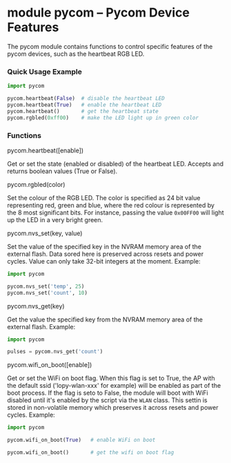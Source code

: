 # module pycom – Pycom Device Features
The pycom module contains functions to control specific features of the pycom devices, such as the heartbeat RGB LED.

### Quick Usage Example

```python
import pycom

pycom.heartbeat(False)  # disable the heartbeat LED
pycom.heartbeat(True)   # enable the heartbeat LED
pycom.heartbeat()       # get the heartbeat state
pycom.rgbled(0xff00)    # make the LED light up in green color
```

### Functions

<function>pycom.heartbeat([enable])</function>

Get or set the state (enabled or disabled) of the heartbeat LED. Accepts and returns boolean values (True or False).

<function>pycom.rgbled(color)</function>

Set the colour of the RGB LED. The color is specified as 24 bit value representing red, green and blue, where the red colour is represented by the 8 most significant bits. For instance, passing the value ``0x00FF00`` will light up the LED in a very bright green.

<function>pycom.nvs_set(key, value)</function>

Set the value of the specified key in the NVRAM memory area of the external flash. Data sored here is preserved across resets and power cycles. Value can only take 32-bit integers at the moment. Example:

```python
import pycom

pycom.nvs_set('temp', 25)
pycom.nvs_set('count', 10)
```

<function>pycom.nvs_get(key)</function>

Get the value the specified key from the NVRAM memory area of the external flash. Example:

```python
import pycom

pulses = pycom.nvs_get('count')
```

<function>pycom.wifi_on_boot([enable])</function>

Get or set the WiFi on boot flag. When this flag is set to True, the AP with the default ssid ('lopy-wlan-xxx' for example) will be enabled as part of the boot process. If the flag is seto to False, the module will boot with WiFi disabled until it's enabled by the script via the ``WLAN`` class. This settin is stored in non-volatile memory which preserves it across resets and power cycles. Example:

```python
import pycom

pycom.wifi_on_boot(True)   # enable WiFi on boot

pycom.wifi_on_boot()       # get the wifi on boot flag
```
